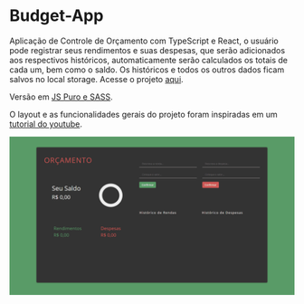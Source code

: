 # Budget-App

Aplicação de Controle de Orçamento com TypeScript e React, o usuário pode registrar seus rendimentos e suas despesas, que serão adicionados aos respectivos históricos, automaticamente serão calculados os totais de cada um, bem como o saldo. Os históricos e todos os outros dados ficam salvos no local storage. Acesse o projeto [aqui](https://budget-app-mauve.vercel.app/).

Versão em [JS Puro e SASS](https://github.com/theandersonfonseca/Budget-App).

O layout e as funcionalidades gerais do projeto foram inspiradas em um [tutorial do youtube](https://www.youtube.com/watch?v=fDffQYs2WB0).

![](./github/budget-app.gif)